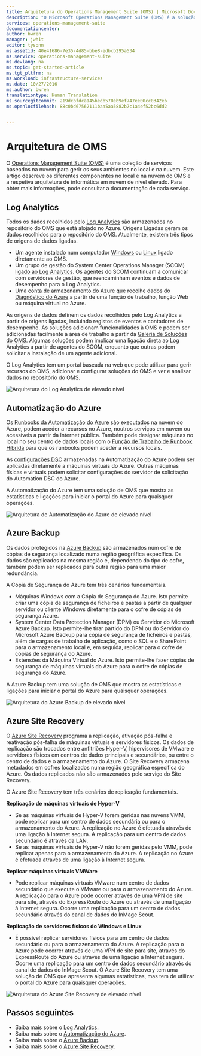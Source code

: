 ```yaml
---
title: Arquitetura do Operations Management Suite (OMS) | Microsoft Docs
description: "O Microsoft Operations Management Suite (OMS) é a solução de gestão de TI baseada na nuvem da Microsoft que o ajuda a gerir e a proteger a sua infraestrutura no local e na nuvem.  Este artigo identifica os diferentes serviços incluídos no OMS e fornece ligações para o respetivo conteúdo detalhado."
services: operations-management-suite
documentationcenter: 
author: bwren
manager: jwhit
editor: tysonn
ms.assetid: 40e41686-7e35-4d85-bbe8-edbcb295a534
ms.service: operations-management-suite
ms.devlang: na
ms.topic: get-started-article
ms.tgt_pltfrm: na
ms.workload: infrastructure-services
ms.date: 10/27/2016
ms.author: bwren
translationtype: Human Translation
ms.sourcegitcommit: 219dcbfdca145bedb570eb9ef747ee00cc0342eb
ms.openlocfilehash: 88c0bd67562111baa5aa5882b7c1a4ef52bc6dd2


---
```

# <a name="oms-architecture"></a>Arquitetura de OMS
O [Operations Management Suite (OMS)](https://azure.microsoft.com/documentation/services/operations-management-suite/) é uma coleção de serviços baseados na nuvem para gerir os seus ambientes no local e na nuvem.  Este artigo descreve os diferentes componentes no local e na nuvem do OMS e a respetiva arquitetura de informática em nuvem de nível elevado.  Para obter mais informações, pode consultar a documentação de cada serviço.

## <a name="log-analytics"></a>Log Analytics
Todos os dados recolhidos pelo [Log Analytics](https://azure.microsoft.com/documentation/services/log-analytics/) são armazenados no repositório do OMS que está alojado no Azure.  Origens Ligadas geram os dados recolhidos para o repositório do OMS.  Atualmente, existem três tipos de origens de dados ligadas.

* Um agente instalado num computador [Windows](../log-analytics/log-analytics-windows-agents.md) ou [Linux](../log-analytics/log-analytics-linux-agents.md) ligado diretamente ao OMS.
* Um grupo de gestão do System Center Operations Manager (SCOM) [ligado ao Log Analytics](../log-analytics/log-analytics-om-agents.md).  Os agentes do SCOM continuam a comunicar com servidores de gestão, que reencaminham eventos e dados de desempenho para o Log Analytics.
* Uma [conta de armazenamento do Azure](../log-analytics/log-analytics-azure-storage.md) que recolhe dados do [Diagnóstico do Azure](../cloud-services/cloud-services-dotnet-diagnostics.md) a partir de uma função de trabalho, função Web ou máquina virtual no Azure.

As origens de dados definem os dados recolhidos pelo Log Analytics a partir de origens ligadas, incluindo registos de eventos e contadores de desempenho.  As soluções adicionam funcionalidades à OMS e podem ser adicionadas facilmente à área de trabalho a partir da [Galeria de Soluções do OMS](../log-analytics/log-analytics-add-solutions.md).  Algumas soluções podem implicar uma ligação direta ao Log Analytics a partir de agentes do SCOM, enquanto que outras podem solicitar a instalação de um agente adicional.

O Log Analytics tem um portal baseada na web que pode utilizar para gerir recursos do OMS, adicionar e configurar soluções do OMS e ver e analisar dados no repositório do OMS.

![Arquitetura do Log Analytics de elevado nível](media/operations-management-suite-architecture/log-analytics.png)

## <a name="azure-automation"></a>Automatização do Azure
Os [Runbooks da Automatização do Azure](http://azure.microsoft.com/documentation/services/automation) são executados na nuvem do Azure, podem aceder a recursos no Azure, noutros serviços em nuvem ou acessíveis a partir da Internet pública.  Também pode designar máquinas no local no seu centro de dados locais com o [Função de Trabalho de Runbook Híbrida](../automation/automation-hybrid-runbook-worker.md) para que os runbooks podem aceder a recursos locais.

As [configurações DSC](../automation/automation-dsc-overview.md) armazenadas na Automatização do Azure podem ser aplicadas diretamente a máquinas virtuais do Azure.  Outras máquinas físicas e virtuais podem solicitar configurações do servidor de solicitação do Automation DSC do Azure.

A Automatização do Azure tem uma solução de OMS que mostra as estatísticas e ligações para iniciar o portal do Azure para quaisquer operações.

![Arquitetura de Automatização do Azure de elevado nível](media/operations-management-suite-architecture/automation.png)

## <a name="azure-backup"></a>Azure Backup
Os dados protegidos na [Azure Backup](http://azure.microsoft.com/documentation/services/backup) são armazenados num cofre de cópias de segurança localizado numa região geográfica específica.  Os dados são replicados na mesma região e, dependendo do tipo de cofre, também podem ser replicados para outra região para uma maior redundância.

A Cópia de Segurança do Azure tem três cenários fundamentais.

* Máquinas Windows com a Cópia de Segurança do Azure.  Isto permite criar uma cópia de segurança de ficheiros e pastas a partir de qualquer servidor ou cliente Windows diretamente para o cofre de cópias de segurança Azure.  
* System Center Data Protection Manager (DPM) ou Servidor do Microsoft Azure Backup. Isto permite-lhe tirar partido do DPM ou do Servidor do Microsoft Azure Backup para cópia de segurança de ficheiros e pastas, além de cargas de trabalho de aplicação, como o SQL e o SharePoint para o armazenamento local e, em seguida, replicar para o cofre de cópias de segurança do Azure.
* Extensões da Máquina Virtual do Azure.  Isto permite-lhe fazer cópias de segurança de máquinas virtuais do Azure para o cofre de cópias de segurança do Azure.

A Azure Backup tem uma solução de OMS que mostra as estatísticas e ligações para iniciar o portal do Azure para quaisquer operações.

![Arquitetura do Azure Backup de elevado nível](media/operations-management-suite-architecture/backup.png)

## <a name="azure-site-recovery"></a>Azure Site Recovery
O [Azure Site Recovery](http://azure.microsoft.com/documentation/services/site-recovery) programa a replicação, ativação pós-falha e reativação pós-falha de máquinas virtuais e servidores físicos. Os dados de replicação são trocados entre anfitriões Hyper-V, hipervisores de VMware e servidores físicos em centros de dados principais e secundários, ou entre o centro de dados e o armazenamento do Azure.  O Site Recovery armazena metadados em cofres localizados numa região geográfica específica do Azure. Os dados replicados não são armazenados pelo serviço do Site Recovery.

O Azure Site Recovery tem três cenários de replicação fundamentais.

**Replicação de máquinas virtuais de Hyper-V**

* Se as máquinas virtuais de Hyper-V forem geridas nas nuvens VMM, pode replicar para um centro de dados secundária ou para o armazenamento do Azure.  A replicação no Azure é efetuada através de uma ligação à Internet segura.  A replicação para um centro de dados secundário é através da LAN.
* Se as máquinas virtuais de Hyper-V não forem geridas pelo VMM, pode replicar apenas para o armazenamento do Azure.  A replicação no Azure é efetuada através de uma ligação à Internet segura.

**Replicar máquinas virtuais VMWare**

* Pode replicar máquinas virtuais VMware num centro de dados secundário que execute o VMware ou para o armazenamento do Azure.  A replicação para o Azure pode ocorrer através de uma VPN de site para site, através do ExpressRoute do Azure ou através de uma ligação à Internet segura. Ocorre uma replicação para um centro de dados secundário através do canal de dados do InMage Scout.

**Replicação de servidores físicos do Windows e Linux** 

* É possível replicar servidores físicos para um centro de dados secundário ou para o armazenamento do Azure. A replicação para o Azure pode ocorrer através de uma VPN de site para site, através do ExpressRoute do Azure ou através de uma ligação à Internet segura. Ocorre uma replicação para um centro de dados secundário através do canal de dados do InMage Scout.  O Azure Site Recovery tem uma solução de OMS que apresenta algumas estatísticas, mas tem de utilizar o portal do Azure para quaisquer operações.

![Arquitetura do Azure Site Recovery de elevado nível](media/operations-management-suite-architecture/site-recovery.png)

## <a name="next-steps"></a>Passos seguintes
* Saiba mais sobre o [Log Analytics](http://azure.microsoft.com/documentation/services/log-analytics).
* Saiba mais sobre o [Automatização do Azure](https://azure.microsoft.com/documentation/services/automation).
* Saiba mais sobre o [Azure Backup](http://azure.microsoft.com/documentation/services/backup).
* Saiba mais sobre o [Azure Site Recovery](http://azure.microsoft.com/documentation/services/site-recovery).




<!--HONumber=Nov16_HO2-->


